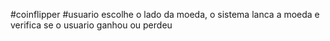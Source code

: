 #coinflipper
#usuario escolhe o lado da moeda, o sistema lanca a moeda e verifica se o usuario ganhou ou perdeu
